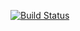 [![Build Status](https://travis-ci.org/kbmg28/ws-pessoa.svg?branch=master)](https://travis-ci.org/kbmg28/ws-pessoa)
